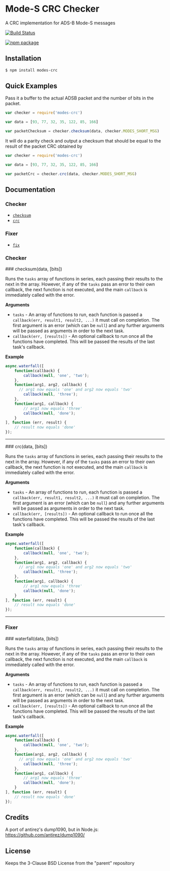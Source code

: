 # Mode-S CRC Checker

A CRC implementation for ADS-B Mode-S messages


[![Build Status](https://travis-ci.org/foliveira/modes-crc.png)](https://travis-ci.org/foliveira/modes-crc)


[![npm package](https://nodei.co/npm/modes-crc.png?downloads=true&downloadRank=true&stars=true)](https://nodei.co/npm/modes-crc/)

## Installation

```bash
$ npm install modes-crc
```

## Quick Examples

Pass it a buffer to the actual ADSB packet and the number of bits in the packet.

```js
var checker = require('modes-crc')

var data = [93, 77, 32, 35, 122, 85, 166]

var packetChecksum = checker.checksum(data, checker.MODES_SHORT_MSG)
```

It will do a parity check and output a checksum that should be equal to the result of the packet CRC obtained by

```js
var checker = require('modes-crc')

var data = [93, 77, 32, 35, 122, 85, 166]

var packetCrc = checker.crc(data, checker.MODES_SHORT_MSG)
```

## Documentation

### Checker

* [`checksum`](#checksum)
* [`crc`](#crc)

### Fixer

* [`fix`](#fix)

### Checker

<a name="checksum" />
### checksum(data, [bits])

Runs the `tasks` array of functions in series, each passing their results to the next in
the array. However, if any of the `tasks` pass an error to their own callback, the
next function is not executed, and the main `callback` is immediately called with
the error.

__Arguments__

* `tasks` - An array of functions to run, each function is passed a
  `callback(err, result1, result2, ...)` it must call on completion. The first
  argument is an error (which can be `null`) and any further arguments will be
  passed as arguments in order to the next task.
* `callback(err, [results])` - An optional callback to run once all the functions
  have completed. This will be passed the results of the last task's callback.



__Example__

```js
async.waterfall([
    function(callback) {
        callback(null, 'one', 'two');
    },
    function(arg1, arg2, callback) {
      // arg1 now equals 'one' and arg2 now equals 'two'
        callback(null, 'three');
    },
    function(arg1, callback) {
        // arg1 now equals 'three'
        callback(null, 'done');
    }
], function (err, result) {
    // result now equals 'done'
});
```

---------------------------------------

<a name="crc" />
### crc(data, [bits])

Runs the `tasks` array of functions in series, each passing their results to the next in
the array. However, if any of the `tasks` pass an error to their own callback, the
next function is not executed, and the main `callback` is immediately called with
the error.

__Arguments__

* `tasks` - An array of functions to run, each function is passed a
  `callback(err, result1, result2, ...)` it must call on completion. The first
  argument is an error (which can be `null`) and any further arguments will be
  passed as arguments in order to the next task.
* `callback(err, [results])` - An optional callback to run once all the functions
  have completed. This will be passed the results of the last task's callback.



__Example__

```js
async.waterfall([
    function(callback) {
        callback(null, 'one', 'two');
    },
    function(arg1, arg2, callback) {
      // arg1 now equals 'one' and arg2 now equals 'two'
        callback(null, 'three');
    },
    function(arg1, callback) {
        // arg1 now equals 'three'
        callback(null, 'done');
    }
], function (err, result) {
    // result now equals 'done'
});
```

---------------------------------------

### Fixer

<a name="fix" />
### waterfall(data, [bits])

Runs the `tasks` array of functions in series, each passing their results to the next in
the array. However, if any of the `tasks` pass an error to their own callback, the
next function is not executed, and the main `callback` is immediately called with
the error.

__Arguments__

* `tasks` - An array of functions to run, each function is passed a
  `callback(err, result1, result2, ...)` it must call on completion. The first
  argument is an error (which can be `null`) and any further arguments will be
  passed as arguments in order to the next task.
* `callback(err, [results])` - An optional callback to run once all the functions
  have completed. This will be passed the results of the last task's callback.



__Example__

```js
async.waterfall([
    function(callback) {
        callback(null, 'one', 'two');
    },
    function(arg1, arg2, callback) {
      // arg1 now equals 'one' and arg2 now equals 'two'
        callback(null, 'three');
    },
    function(arg1, callback) {
        // arg1 now equals 'three'
        callback(null, 'done');
    }
], function (err, result) {
    // result now equals 'done'
});
```

## Credits

A port of antirez's dump1090, but in Node.js: https://github.com/antirez/dump1090/

## License

Keeps the 3-Clause BSD License from the "parent" repository

